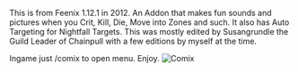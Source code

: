 This is from Feenix 1.12.1 in 2012. An Addon that makes fun sounds and pictures when you Crit, Kill, Die, Move into Zones and such. It also has Auto Targeting for Nightfall Targets. 
This was mostly edited by Susangrundle the Guild Leader of Chainpull with a few editions by myself at the time. 

Ingame just /comix to open menu. Enjoy.
![Comix](https://github.com/user-attachments/assets/f11cfe27-acb3-4832-a86a-867ec29c1e1d)
